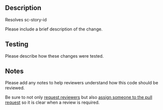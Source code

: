 ## Description

Resolves sc-story-id

Please include a brief description of the change.

## Testing

Please describe how these changes were tested.

## Notes

Please add any notes to help reviewers understand how this code should be reviewed.

Be sure to not only [request reviewers](https://docs.github.com/en/pull-requests/collaborating-with-pull-requests/proposing-changes-to-your-work-with-pull-requests/requesting-a-pull-request-review) but also [assign someone to the pull request](https://docs.github.com/en/issues/tracking-your-work-with-issues/assigning-issues-and-pull-requests-to-other-github-users) so it is clear when a review is required.
